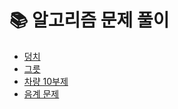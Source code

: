 # 📚 알고리즘 문제 풀이
- [덩치](https://github.com/devhaute/SwiftAlgorithm/tree/main/BodyType_2021.10.20)
- [그릇](https://github.com/devhaute/SwiftAlgorithm/tree/main/Bowl_2021.10.21)
- [차량 10부제](https://github.com/devhaute/SwiftAlgorithm/tree/main/RotationSystem_2021.10.24)
- [음계 문제](https://github.com/devhaute/SwiftAlgorithm/tree/main/Note_2021.10.30)
